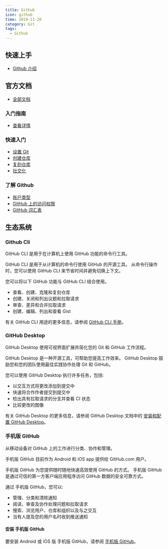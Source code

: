 ```yaml
---
title: Github
icon: github
time: 2019-11-20
category: Git
tags:
  - Github
---
```


## 快速上手

- [Github 介绍](intro.md)

## 官方文档

- [全部文档](https://docs.github.com/cn/free-pro-team@latest/github)

### 入门指南

- [查看详情](https://docs.github.com/cn/free-pro-team@latest/github/getting-started-with-github)

### 快速入门

- [设置 Git](https://docs.github.com/cn/free-pro-team@latest/github/getting-started-with-github/set-up-git)
- [创建仓库](https://docs.github.com/cn/free-pro-team@latest/github/getting-started-with-github/create-a-repo)
- [复刻仓库](https://docs.github.com/cn/free-pro-team@latest/github/getting-started-with-github/fork-a-repo)
- [社交化](https://docs.github.com/cn/free-pro-team@latest/github/getting-started-with-github/be-social)

### 了解 Github

- [账户类型](https://docs.github.com/cn/free-pro-team@latest/github/getting-started-with-github/types-of-github-accounts)
- [GitHub 上的访问权限](https://docs.github.com/cn/free-pro-team@latest/github/getting-started-with-github/access-permissions-on-github#%E4%B8%AA%E4%BA%BA%E7%94%A8%E6%88%B7%E5%B8%90%E6%88%B7)
- [GitHub 词汇表](https://docs.github.com/cn/free-pro-team@latest/github/getting-started-with-github/github-glossary)

## 生态系统

### Github Cli

GitHub CLI 是用于在计算机上使用 GitHub 功能的命令行工具。

GitHub CLI 是用于从计算机的命令行使用 GitHub 的开源工具。 从命令行操作时，您可以使用 GitHub CLI 来节省时间并避免切换上下文。

您可以将以下 GitHub 功能与 GitHub CLI 结合使用。

- 查看、创建、克隆和复刻仓库
- 创建、关闭和列出议题和拉取请求
- 审查、差异和合并拉取请求
- 创建、编辑、列出和查看 Gist

有关 GitHub CLI 用途的更多信息，请参阅 [GitHub CLI 手册](https://cli.github.com/manual)。

### GitHub Desktop

GitHub Desktop 使用可视界面扩展并简化您的 Git 和 GitHub 工作流程。

GitHub Desktop 是一种开源工具，可帮助您提高工作效率。 GitHub Desktop 鼓励您和您的团队使用最佳实践协作处理 Git 和 GitHub。

您可以使用 GitHub Desktop 执行许多任务，包括:

- 以交互方式将更改添加到提交中
- 快速将合作作者提交到提交中
- 检出具有拉取请求的分支并查看 CI 状态
- 比较更改的图像

有关 GitHub Desktop 的更多信息，请参阅 GitHub Desktop 文档中的 [安装和配置 GitHub Desktop](https://docs.github.com/cn/free-pro-team@latest/desktop/installing-and-configuring-github-desktop)。

### 手机版 GitHub

从移动设备对 GitHub 上的工作进行分类、协作和管理。

手机版 GitHub 目前作为 Android 和 iOS app 提供给 GitHub.com 用户。

手机版 GitHub 为您提供随时随地快速高效使用 GitHub 的方式。 手机版 GitHub 是通过可信的第一方客户端应用程序访问 GitHub 数据的安全可靠方式。

通过 手机版 GitHub，您可以:

- 管理、分类和清除通知
- 阅读、审查及协作处理问题和拉取请求
- 搜索、浏览用户、仓库和组织以及与之交互
- 当有人提及您的用户名时收到推送通知

#### 安装 手机版 GitHub

要安装 Android 或 iOS 版 手机版 GitHub，请参阅 [手机版 GitHub](https://github.com/mobile)。
